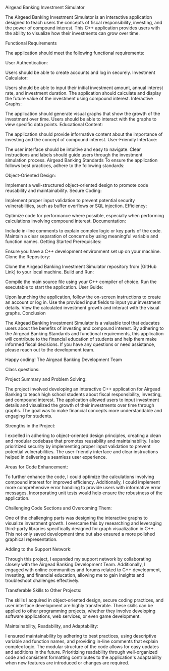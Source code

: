 Airgead Banking Investment Simulator

The Airgead Banking Investment Simulator is an interactive application designed to teach users the concepts of fiscal responsibility, investing, and the power of compound interest. This C++ application provides users with the ability to visualize how their investments can grow over time.

Functional Requirements

The application should meet the following functional requirements:

User Authentication:

Users should be able to create accounts and log in securely.
Investment Calculator:

Users should be able to input their initial investment amount, annual interest rate, and investment duration.
The application should calculate and display the future value of the investment using compound interest.
Interactive Graphs:

The application should generate visual graphs that show the growth of the investment over time.
Users should be able to interact with the graphs to view specific data points.
Educational Content:

The application should provide informative content about the importance of investing and the concept of compound interest.
User-Friendly Interface:

The user interface should be intuitive and easy to navigate.
Clear instructions and labels should guide users through the investment simulation process.
Airgead Banking Standards
To ensure the application follows best practices, adhere to the following standards:

Object-Oriented Design:

Implement a well-structured object-oriented design to promote code reusability and maintainability.
Secure Coding:

Implement proper input validation to prevent potential security vulnerabilities, such as buffer overflows or SQL injection.
Efficiency:

Optimize code for performance where possible, especially when performing calculations involving compound interest.
Documentation:

Include in-line comments to explain complex logic or key parts of the code.
Maintain a clear separation of concerns by using meaningful variable and function names.
Getting Started
Prerequisites:

Ensure you have a C++ development environment set up on your machine.
Clone the Repository:

Clone the Airgead Banking Investment Simulator repository from [GitHub Link] to your local machine.
Build and Run:

Compile the main source file using your C++ compiler of choice.
Run the executable to start the application.
User Guide:

Upon launching the application, follow the on-screen instructions to create an account or log in.
Use the provided input fields to input your investment details.
View the calculated investment growth and interact with the visual graphs.
Conclusion

The Airgead Banking Investment Simulator is a valuable tool that educates users about the benefits of investing and compound interest. By adhering to the Airgead Banking Standards and functional requirements, this application will contribute to the financial education of students and help them make informed fiscal decisions. If you have any questions or need assistance, please reach out to the development team.

Happy coding!
The Airgead Banking Development Team

Class questions: 

Project Summary and Problem Solving:

The project involved developing an interactive C++ application for Airgead Banking to teach high school students about fiscal responsibility, investing, and compound interest. The application allowed users to input investment details and visualized the growth of their investments over time through graphs. The goal was to make financial concepts more understandable and engaging for students.

Strengths in the Project:

I excelled in adhering to object-oriented design principles, creating a clean and modular codebase that promotes reusability and maintainability. I also prioritized security by implementing proper input validation to prevent potential vulnerabilities. The user-friendly interface and clear instructions helped in delivering a seamless user experience.

Areas for Code Enhancement:

To further enhance the code, I could optimize the calculations involving compound interest for improved efficiency. Additionally, I could implement more comprehensive error handling to provide users with informative error messages. Incorporating unit tests would help ensure the robustness of the application.

Challenging Code Sections and Overcoming Them:

One of the challenging parts was designing the interactive graphs to visualize investment growth. I overcame this by researching and leveraging third-party libraries specifically designed for graph visualization in C++. This not only saved development time but also ensured a more polished graphical representation.

Adding to the Support Network:

Through this project, I expanded my support network by collaborating closely with the Airgead Banking Development Team. Additionally, I engaged with online communities and forums related to C++ development, investing, and financial education, allowing me to gain insights and troubleshoot challenges effectively.

Transferable Skills to Other Projects:

The skills I acquired in object-oriented design, secure coding practices, and user interface development are highly transferable. These skills can be applied to other programming projects, whether they involve developing software applications, web services, or even game development.

Maintainability, Readability, and Adaptability:

I ensured maintainability by adhering to best practices, using descriptive variable and function names, and providing in-line comments that explain complex logic. The modular structure of the code allows for easy updates and additions in the future. Prioritizing readability through well-organized code and consistent formatting contributes to the application's adaptability when new features are introduced or changes are required.
